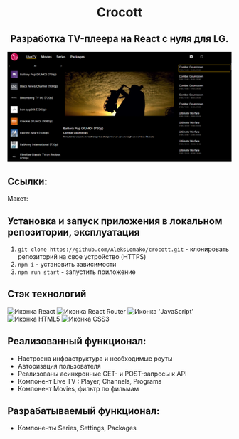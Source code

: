 <h1 align="center">Crocott</h1>
<h2 align="center">Разработка TV-плеера на React с нуля для LG.</h2>

<div align="center">
    <img width="600" src="./screen.png" alt="Демонстрация стартовой страницы сайта">
</div>

## Cсылки:

Макет: 

## Установка и запуск приложения в локальном репозитории, эксплуатация
1. `git clone https://github.com/AleksLomako/crocott.git` - клонировать репозиторий на свое устройство (HTTPS)
2. `npm i` - установить зависимости
3. `npm run start` - запустить приложение

## Стэк технологий
<span>
  <img src="https://img.shields.io/badge/React-20232A?style=for-the-badge&logo=react&logoColor=61DAFB" alt="Иконка React">
  <img src="https://img.shields.io/badge/React_Router-CA4245?style=for-the-badge&logo=react-router&logoColor=white" alt="Иконка React Router">
  <img src="https://img.shields.io/badge/JavaScript-323330?style=for-the-badge&logo=javascript&logoColor=F7DF1E" alt="Иконка 'JavaScript'">
  <img src="https://img.shields.io/badge/HTML5-E34F26?style=for-the-badge&logo=html5&logoColor=white" alt="Иконка HTML5">
  <img src="https://img.shields.io/badge/CSS3-1572B6?style=for-the-badge&logo=css3&logoColor=white" alt="Иконка CSS3">
</span>

## Реализованный функционал:
- Настроена инфраструктура и необходимые роуты
- Авторизация пользователя
- Реализованы асинхронные GET- и POST-запросы к API
- Компонент Live TV : Player, Channels, Programs
- Компонент Movies, фильтр по фильмам

## Разрабатываемый функционал:
- Компоненты Series, Settings, Packages
